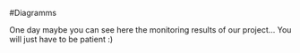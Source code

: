 #Diagramms

One day maybe you can see here the monitoring results of our project... You will just have to be patient :) 
